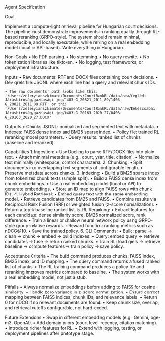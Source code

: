 Agent Specification

Goal

Implement a compute-light retrieval pipeline for Hungarian court decisions. The pipeline must demonstrate improvements in ranking quality through RL-based reranking (GRPO-style). The system should remain minimal, reproducible, and locally executable, while relying on a real embedding model (local or API-based). Write everything in Hungarian.

Non-Goals
	•	No PDF parsing.
	•	No stemming.
	•	No query rewrite.
	•	No tokenization libraries like tiktoken.
	•	No logging, test frameworks, or deployment infrastructure.

Inputs
	•	Raw documents: RTF and DOCX files containing court decisions.
	•	Dev qrels file: JSONL where each line has a query and relevant chunk IDs.

    • The raw documents' path looks like this: '/Users/zelenyianszkimate/Documents/CourtRankRL/data/raw/Ceglédi Járásbíróság/gazdasági jog/1403-G_20821_2011_89/1403-G_20821_2011_89.RTF' or this '/Users/zelenyianszkimate/Documents/CourtRankRL/data/raw/Békéscsabai Járásbíróság/gazdasági jog/0403-G_20163_2020_27/0403-G_20163_2020_27.DOCX'

Outputs
	•	Chunks JSONL: normalized and segmented text with metadata.
	•	Indexes: FAISS dense index and BM25 sparse index.
	•	Policy file: trained RL reranking model parameters.
	•	Query results: ranked list of chunks (baseline and reranked).

Capabilities
	1.	Ingestion:
	•	Use Docling to parse RTF/DOCX files into plain text.
	•	Attach minimal metadata (e.g., court, year, title, citation).
	•	Normalize text minimally (whitespace, control characters).
	2.	Chunking:
	•	Split documents into overlapping text segments of configurable length.
	•	Preserve metadata across chunks.
	3.	Indexing:
	•	Build a BM25 sparse index from tokenized chunk texts (simple split).
	•	Build a FAISS dense index from chunk embeddings.
	•	Use a real embedding model (local or API) to generate embeddings.
	•	Store an ID map to align FAISS rows with chunk IDs.
	4.	Hybrid Retrieval:
	•	Embed query text with the same embedding model.
	•	Retrieve candidates from BM25 and FAISS.
	•	Combine results via Reciprocal Rank Fusion (RRF) or weighted fusion (z-score normalization).
	•	Return a top-k baseline ranked list.
	5.	RL Reranking:
	•	Extract features for each candidate: dense similarity score, BM25 normalized score, rank difference.
	•	Train a linear or shallow neural network policy using GRPO-style group-relative rewards.
	•	Reward function: ranking metrics such as nDCG@10.
	•	Save the trained policy.
	6.	CLI Commands:
	•	Build: parse → clean → chunk → embed → build indexes.
	•	Query: embed query → retrieve candidates → fuse → return ranked chunks.
	•	Train RL: load qrels → retrieve baseline → compute features → train policy → save policy.

Acceptance Criteria
	•	The build command produces chunks, FAISS index, BM25 index, and ID mapping.
	•	The query command returns a fused ranked list of chunks.
	•	The RL training command produces a policy file and reranking improves metrics compared to baseline.
	•	The system works with a real embedding model, not just a stub.

Pitfalls
	•	Always normalize embeddings before adding to FAISS for cosine similarity.
	•	Handle zero variance in z-score normalization.
	•	Ensure correct mapping between FAISS indices, chunk IDs, and relevance labels.
	•	Return 0 for nDCG if no relevant documents are found.
	•	Keep chunk size, overlap, and retrieval cutoffs configurable, not hard-coded.

Future Extensions
	•	Swap in different embedding models (e.g., Gemini, bge-m3, OpenAI).
	•	Add domain priors (court level, recency, citation matching).
	•	Introduce richer features for RL.
	•	Extend with logging, testing, or deployment pipelines after prototype stage.